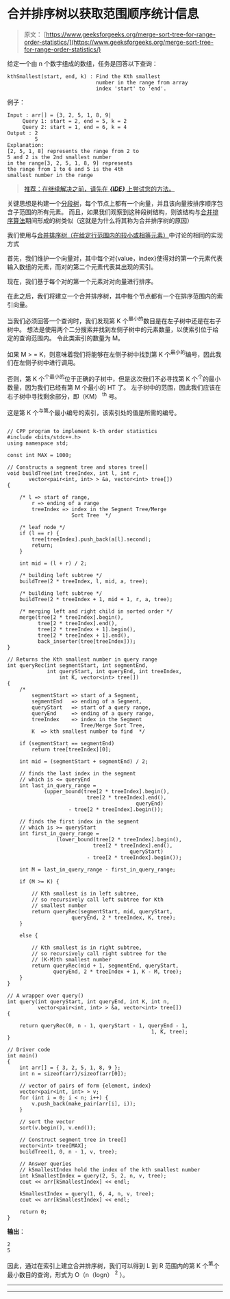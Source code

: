 # 合并排序树以获取范围顺序统计信息

> 原文： [https://www.geeksforgeeks.org/merge-sort-tree-for-range-order-statistics/](https://www.geeksforgeeks.org/merge-sort-tree-for-range-order-statistics/)

给定一个由 n 个数字组成的数组，任务是回答以下查询：

```
kthSmallest(start, end, k) : Find the Kth smallest 
                             number in the range from array
                             index 'start' to 'end'.

```

例子：

```
Input : arr[] = {3, 2, 5, 1, 8, 9|
     Query 1: start = 2, end = 5, k = 2
     Query 2: start = 1, end = 6, k = 4
Output : 2
         5
Explanation:
[2, 5, 1, 8] represents the range from 2 to 
5 and 2 is the 2nd smallest number 
in the range[3, 2, 5, 1, 8, 9] represents 
the range from 1 to 6 and 5 is the 4th
smallest number in the range

```

> [推荐：在继续解决之前，请先在 ***{IDE}*** 上尝试您的方法。](https://ide.geeksforgeeks.org/)

关键思想是构建一个[分段树](https://www.geeksforgeeks.org/segment-tree-set-1-sum-of-given-range/)，每个节点上都有一个向量，并且该向量按排序顺序包含子范围的所有元素。 而且，如果我们观察到这种段树结构，则该结构与[合并排序算法](https://www.geeksforgeeks.org/merge-sort/)期间形成的树类似（这就是为什么将其称为合并排序树的原因）

我们使用与[合并排序树（在给定行范围内的较小或相等元素）](https://www.geeksforgeeks.org/merge-sort-tree-smaller-or-equal-elements-in-given-row-range/)中讨论的相同的实现方式

首先，我们维护一个向量对，其中每个对{value，index}使得对的第一个元素代表输入数组的元素，而对的第二个元素代表其出现的索引。

现在，我们基于每个对的第一个元素对对向量进行排序。

在此之后，我们将建立一个合并排序树，其中每个节点都有一个在排序范围内的索引向量。

当我们必须回答一个查询时，我们发现第 K 个<sup>最小的</sup>数目是在左子树中还是在右子树中。 想法是使用两个二分搜索并找到左侧子树中的元素数量，以使索引位于给定的查询范围内。
令此类索引的数量为 M。

如果 M > = K，则意味着我们将能够在左侧子树中找到第 K 个<sup>最小的</sup>编号，因此我们在左侧子树中进行调用。

否则，第 K 个<sup>个最小的</sup>位于正确的子树中，但是这次我们不必寻找第 K 个<sup>个</sup>的最小数量，因为我们已经有第 M 个最小的 HT 了。 左子树中的范围，因此我们应该在右子树中寻找剩余部分，即（KM） <sup>th</sup> 号。

这是第 K 个<sup>与第</sup>个最小编号的索引，该索引处的值是所需的编号。

```

// CPP program to implement k-th order statistics 
#include <bits/stdc++.h> 
using namespace std; 

const int MAX = 1000; 

// Constructs a segment tree and stores tree[] 
void buildTree(int treeIndex, int l, int r,  
       vector<pair<int, int> > &a, vector<int> tree[]) 
{ 

    /* l => start of range, 
        r => ending of a range 
        treeIndex => index in the Segment Tree/Merge  
                     Sort Tree  */

    /* leaf node */
    if (l == r) { 
        tree[treeIndex].push_back(a[l].second); 
        return; 
    } 

    int mid = (l + r) / 2; 

    /* building left subtree */
    buildTree(2 * treeIndex, l, mid, a, tree); 

    /* building left subtree */
    buildTree(2 * treeIndex + 1, mid + 1, r, a, tree); 

    /* merging left and right child in sorted order */
    merge(tree[2 * treeIndex].begin(),  
          tree[2 * treeIndex].end(), 
          tree[2 * treeIndex + 1].begin(),  
          tree[2 * treeIndex + 1].end(), 
          back_inserter(tree[treeIndex])); 
} 

// Returns the Kth smallest number in query range 
int queryRec(int segmentStart, int segmentEnd,  
             int queryStart, int queryEnd, int treeIndex, 
                 int K, vector<int> tree[]) 
{ 
    /* 
        segmentStart => start of a Segment, 
        segmentEnd   => ending of a Segment, 
        queryStart   => start of a query range, 
        queryEnd     => ending of a query range, 
        treeIndex    => index in the Segment  
                        Tree/Merge Sort Tree, 
        K  => kth smallest number to find  */

    if (segmentStart == segmentEnd)  
        return tree[treeIndex][0]; 

    int mid = (segmentStart + segmentEnd) / 2; 

    // finds the last index in the segment  
    // which is <= queryEnd 
    int last_in_query_range =  
            (upper_bound(tree[2 * treeIndex].begin(), 
                          tree[2 * treeIndex].end(), 
                                          queryEnd) 
                    - tree[2 * treeIndex].begin()); 

    // finds the first index in the segment 
    // which is >= queryStart 
    int first_in_query_range =  
                (lower_bound(tree[2 * treeIndex].begin(), 
                            tree[2 * treeIndex].end(), 
                                        queryStart) 
                          - tree[2 * treeIndex].begin()); 

    int M = last_in_query_range - first_in_query_range; 

    if (M >= K) { 

        // Kth smallest is in left subtree, 
        // so recursively call left subtree for Kth  
        // smallest number 
        return queryRec(segmentStart, mid, queryStart,  
                     queryEnd, 2 * treeIndex, K, tree); 
    } 

    else { 

        // Kth smallest is in right subtree, 
        // so recursively call right subtree for the  
        // (K-M)th smallest number 
        return queryRec(mid + 1, segmentEnd, queryStart, 
               queryEnd, 2 * treeIndex + 1, K - M, tree); 
    } 
} 

// A wrapper over query() 
int query(int queryStart, int queryEnd, int K, int n, 
          vector<pair<int, int> > &a, vector<int> tree[]) 
{ 

    return queryRec(0, n - 1, queryStart - 1, queryEnd - 1,  
                                               1, K, tree); 
} 

// Driver code 
int main() 
{ 
    int arr[] = { 3, 2, 5, 1, 8, 9 }; 
    int n = sizeof(arr)/sizeof(arr[0]); 

    // vector of pairs of form {element, index} 
    vector<pair<int, int> > v; 
    for (int i = 0; i < n; i++) { 
        v.push_back(make_pair(arr[i], i)); 
    } 

    // sort the vector 
    sort(v.begin(), v.end()); 

    // Construct segment tree in tree[] 
    vector<int> tree[MAX]; 
    buildTree(1, 0, n - 1, v, tree); 

    // Answer queries 
    // kSmallestIndex hold the index of the kth smallest number 
    int kSmallestIndex = query(2, 5, 2, n, v, tree); 
    cout << arr[kSmallestIndex] << endl; 

    kSmallestIndex = query(1, 6, 4, n, v, tree); 
    cout << arr[kSmallestIndex] << endl; 

    return 0; 
} 

```

**输出**：

```
2
5

```

因此，通过在索引上建立合并排序树，我们可以得到 L 到 R 范围内的第 K 个<sup>第</sup>个最小数目的查询，形式为 O（n（logn） <sup>2</sup> ）。



* * *

* * *



